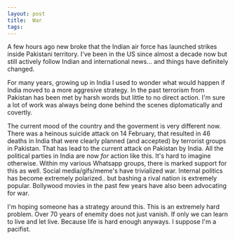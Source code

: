 ```yaml
---
layout: post
title:  War
tags:   
---
```


A few hours ago new broke that the Indian air force has launched strikes inside Pakistani territory. I've been in the US since almost a decade now but still actively follow Indian and international news... and things have definitely changed.

For many years, growing up in India I used to wonder what would happen if India moved to a more aggresive strategy. In the past terrorism from Pakistan has been met by harsh words but little to no direct action. I'm sure a lot of work was always being done behind the scenes diplomatically and covertly.

The current mood of the country and the goverment is very different now. There was a heinous suicide attack on 14 February, that resulted in 46 deaths in India that were clearly planned (and accepted) by terrorist groups in Pakistan. That has lead to the current attack on Pakistan by India. All the political parties in India are now *for* action like this. It's hard to imagine otherwise. Within my various Whatsapp groups, there is marked support for this as well. Social media/gifs/meme's have trivialized war. Internal politics has become extremely polarized.. but bashing a rival nation is extremely popular. Bollywood movies in the past few years have also been advocating for war.

I'm hoping someone has a strategy around this. This is an extremely hard problem. Over 70 years of enemity does not just vanish. If only we can learn to live and let live. Because life is hard enough anyways. I suppose I'm a pacifist.
